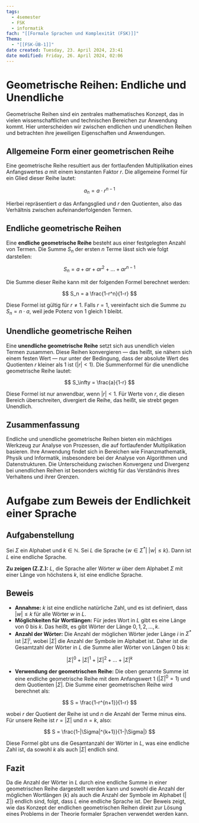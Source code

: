 ```yaml
---
tags:
  - 4semester
  - FSK
  - informatik
fach: "[[Formale Sprachen und Komplexität (FSK)]]"
Thema:
  - "[[FSK-ÜB-1]]"
date created: Tuesday, 23. April 2024, 23:41
date modified: Friday, 26. April 2024, 02:06
---
```


# Geometrische Reihen: Endliche und Unendliche

Geometrische Reihen sind ein zentrales mathematisches Konzept, das in vielen wissenschaftlichen und technischen Bereichen zur Anwendung kommt. Hier unterscheiden wir zwischen endlichen und unendlichen Reihen und betrachten ihre jeweiligen Eigenschaften und Anwendungen.

## Allgemeine Form einer geometrischen Reihe

Eine geometrische Reihe resultiert aus der fortlaufenden Multiplikation eines Anfangswertes $a$ mit einem konstanten Faktor $r$. Die allgemeine Formel für ein Glied dieser Reihe lautet:

$$
a_n = a \cdot r^{n-1}
$$

Hierbei repräsentiert $a$ das Anfangsglied und $r$ den Quotienten, also das Verhältnis zwischen aufeinanderfolgenden Termen.

## Endliche geometrische Reihen

Eine **endliche geometrische Reihe** besteht aus einer festgelegten Anzahl von Termen. Die Summe $S_n$ der ersten $n$ Terme lässt sich wie folgt darstellen:

$$
S_n = a + ar + ar^2 + \dots + ar^{n-1}
$$

Die Summe dieser Reihe kann mit der folgenden Formel berechnet werden:

$$
S_n = a \frac{1-r^n}{1-r}
$$

Diese Formel ist gültig für $r \neq 1$. Falls $r = 1$, vereinfacht sich die Summe zu $S_n = n \cdot a$, weil jede Potenz von $1$ gleich $1$ bleibt.

## Unendliche geometrische Reihen

Eine **unendliche geometrische Reihe** setzt sich aus unendlich vielen Termen zusammen. Diese Reihen konvergieren — das heißt, sie nähern sich einem festen Wert — nur unter der Bedingung, dass der absolute Wert des Quotienten $r$ kleiner als 1 ist ($|r| < 1$). Die Summenformel für die unendliche geometrische Reihe lautet:

$$
S_\infty = \frac{a}{1-r}
$$

Diese Formel ist nur anwendbar, wenn $|r| < 1$. Für Werte von $r$, die diesen Bereich überschreiten, divergiert die Reihe, das heißt, sie strebt gegen Unendlich.

## Zusammenfassung

Endliche und unendliche geometrische Reihen bieten ein mächtiges Werkzeug zur Analyse von Prozessen, die auf fortlaufender Multiplikation basieren. Ihre Anwendung findet sich in Bereichen wie Finanzmathematik, Physik und Informatik, insbesondere bei der Analyse von Algorithmen und Datenstrukturen. Die Unterscheidung zwischen Konvergenz und Divergenz bei unendlichen Reihen ist besonders wichtig für das Verständnis ihres Verhaltens und ihrer Grenzen.

# Aufgabe zum Beweis der Endlichkeit einer Sprache

## Aufgabenstellung

Sei $\Sigma$ ein Alphabet und $k \in \mathbb{N}$. Sei $L$ die Sprache $\{ w \in \Sigma^{*} | \ |w| \leq k \}$. Dann ist $L$ eine endliche Sprache.

**Zu zeigen (Z.Z.):** $L$, die Sprache aller Wörter $w$ über dem Alphabet $\Sigma$ mit einer Länge von höchstens $k$, ist eine endliche Sprache.

## Beweis

- **Annahme:** $k$ ist eine endliche natürliche Zahl, und es ist definiert, dass $|w| \leq k$ für alle Wörter $w$ in $L$.
- **Möglichkeiten für Wortlängen:** Für jedes Wort in $L$ gibt es eine Länge von $0$ bis $k$. Das heißt, es gibt Wörter der Länge $0, 1, 2, \dots, k$.
- **Anzahl der Wörter:** Die Anzahl der möglichen Wörter jeder Länge $i$ in $\Sigma^{*}$ ist $|\Sigma|^i$, wobei $|\Sigma|$ die Anzahl der Symbole im Alphabet ist. Daher ist die Gesamtzahl der Wörter in $L$ die Summe aller Wörter von Längen $0$ bis $k$:

$$
|\Sigma|^0 + |\Sigma|^1 + |\Sigma|^2 + \dots + |\Sigma|^k
$$

- **Verwendung der geometrischen Reihe:** Die oben genannte Summe ist eine endliche geometrische Reihe mit dem Anfangswert $1$ ($|\Sigma|^0 = 1$) und dem Quotienten $|\Sigma|$. Die Summe einer geometrischen Reihe wird berechnet als:

$$
S = \frac{1-r^{n+1}}{1-r}
$$

wobei $r$ der Quotient der Reihe ist und $n$ die Anzahl der Terme minus eins. Für unsere Reihe ist $r = |\Sigma|$ und $n = k$, also:

$$
S = \frac{1-|\Sigma|^{k+1}}{1-|\Sigma|}
$$

Diese Formel gibt uns die Gesamtanzahl der Wörter in $L$, was eine endliche Zahl ist, da sowohl $k$ als auch $|\Sigma|$ endlich sind.

## Fazit

Da die Anzahl der Wörter in $L$ durch eine endliche Summe in einer geometrischen Reihe dargestellt werden kann und sowohl die Anzahl der möglichen Wortlängen ($k$) als auch die Anzahl der Symbole im Alphabet ($|\Sigma|$) endlich sind, folgt, dass $L$ eine endliche Sprache ist. Der Beweis zeigt, wie das Konzept der endlichen geometrischen Reihen direkt zur Lösung eines Problems in der Theorie formaler Sprachen verwendet werden kann.

